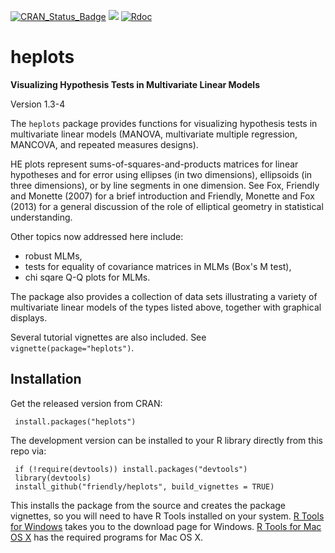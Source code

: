 [![CRAN_Status_Badge](http://www.r-pkg.org/badges/version/heplots)](http://cran.r-project.org/package=heplots)
[![](http://cranlogs.r-pkg.org/badges/grand-total/heplots)](https://cran.r-project.org/package=heplots)
[![Rdoc](http://www.rdocumentation.org/badges/version/heplots)](http://www.rdocumentation.org/packages/heplots)

# heplots
**Visualizing Hypothesis Tests in Multivariate Linear Models**

Version 1.3-4

The `heplots` package provides functions for visualizing hypothesis tests in
multivariate linear models (MANOVA, multivariate multiple regression, MANCOVA,
and repeated measures designs).

HE plots represent sums-of-squares-and-products matrices for linear hypotheses and for 
error using ellipses (in two dimensions), ellipsoids (in three dimensions),
or by line segments in one dimension.
See Fox, Friendly and Monette (2007) for a brief introduction
and Friendly, Monette and Fox (2013) for a general discussion of the role of
elliptical geometry in statistical understanding.

Other topics now addressed here include:

* robust MLMs, 
* tests for equality of covariance matrices in MLMs (Box's M test), 
* chi sqare Q-Q plots for MLMs.

The package also provides a collection of  data sets illustrating
a variety of multivariate linear models of the types listed above,
together with graphical displays.

Several tutorial vignettes are also included.  See `vignette(package="heplots")`.


## Installation

Get the released version from CRAN:

     install.packages("heplots")

The development version can be installed to your R library directly from this repo via:

     if (!require(devtools)) install.packages("devtools")
     library(devtools)
     install_github("friendly/heplots", build_vignettes = TRUE)

This installs the package from the source and creates the package vignettes, 
so you will need to have R Tools installed on your system.  [R Tools for Windows](https://cran.r-project.org/bin/windows/Rtools/)
takes you to the download page for Windows.  [R Tools for Mac OS X](https://cran.r-project.org/bin/macosx/tools/)
has the required programs for Mac OS X.

